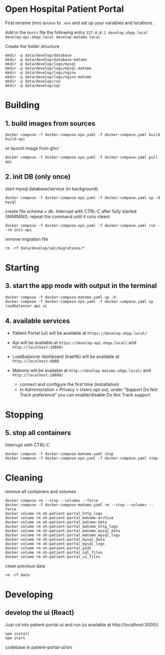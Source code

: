 # Open Hospital Patient Portal

First rename (mv) `dotenv` to `.env` and set up your variables and locations.

Add in the `hosts` file the following entry `127.0.0.1 develop.ohpp.local develop-api.ohpp.local develop-matomo.local`

Create the folder structure

```
mkdir -p data/develop/database
mkdir -p data/develop/database-matomo
mkdir -p data/develop/logs/mysql
mkdir -p data/develop/logs/mysql-matomo
mkdir -p data/develop/logs/nginx
mkdir -p data/develop/logs/nginx-matomo
mkdir -p data/develop/run
mkdir -p data/develop/sql
```

# Building

## 1. build images from sources

```
docker compose -f docker-compose-ops.yaml -f docker-compose.yaml build build-api
```

or launch image from ghcr

```
docker compose -f docker-compose-ops.yaml -f docker-compose.yaml pull api
```

## 2. init DB (only once)

start mysql database/service (in background)

```
docker compose -f docker-compose-ops.yaml -f docker-compose.yaml up -d mysql
```

create file schema + db. Interrupt with CTRL-C after fully started (WARNING: repeat the command until it runs clean)

```
docker compose -f docker-compose-ops.yaml -f docker-compose.yaml run --rm init-api
```

remove migration file

```
rm -rf data/develop/sql/migrations/*
```

# Starting

## 3. start the app mode with output in the terminal

```
docker compose -f docker-compose-matomo.yaml up -d 
docker compose -f docker-compose-ops.yaml -f docker-compose.yaml up loadbalancer api ui
```

## 4. available services

- Patient Portal (ui) will be available at `https://develop.ohpp.local/` 

- Api will be available at `https://develop-api.ohpp.local/` and `http://localhost:18080/`

- Loadbalancer dashboard (traefik) will be available at `http://localhost:8080`

- Matomo will be available at `http://develop-matomo.ohpp.local/` and `http://localhost:28080/`

    - connect and configure the first time (installation)
    - In Administration > Privacy > Users opt-out, under “Support Do Not Track preference” you can enable/disable Do Not Track support
    
# Stopping

## 5. stop all containers

Interrupt with CTRL-C

```
docker compose -f docker-compose-matomo.yaml stop
docker compose -f docker-compose-ops.yaml -f docker-compose.yaml stop
```

# Cleaning

remove all containers and volumes

```
docker compose rm --stop --volumes --force
docker compose -f docker-compose-matomo.yaml rm --stop --volumes --force
docker volume rm oh-patient-portal_http_logs
docker volume rm oh-patient-portal_matomo-archive
docker volume rm oh-patient-portal_matomo-data
docker volume rm oh-patient-portal_matomo_http_logs
docker volume rm oh-patient-portal_matomo_mysql_data
docker volume rm oh-patient-portal_matomo_mysql_logs
docker volume rm oh-patient-portal_mysql_data
docker volume rm oh-patient-portal_mysql_logs
docker volume rm oh-patient-portal_pids
docker volume rm oh-patient-portal_sql_files
docker volume rm oh-patient-portal_ui_files
```

clean previous data

```
rm -rf data
```

# Developing

## develop the ui (React)

Just cd into patient-portal-ui and run (ui available at http://localhost:3000/)

```
npm install
npm start
```

codebase in patient-portal-ui/src